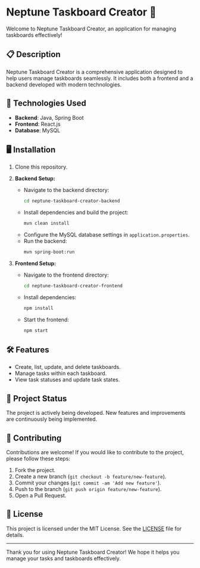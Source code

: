 # Neptune Taskboard Creator 🌌

Welcome to Neptune Taskboard Creator, an application for managing taskboards effectively!

## 📋 Description

Neptune Taskboard Creator is a comprehensive application designed to help users manage taskboards seamlessly. It includes both a frontend and a backend developed with modern technologies.

## 🧩 Technologies Used

- **Backend**: Java, Spring Boot
- **Frontend**: React.js
- **Database**: MySQL

## 🖥️ Installation

1. Clone this repository.
2. **Backend Setup:**
    - Navigate to the backend directory:
      ```bash
      cd neptune-taskboard-creator-backend
      ```
    - Install dependencies and build the project:
      ```bash
      mvn clean install
      ```
    - Configure the MySQL database settings in `application.properties`.
    - Run the backend:
      ```bash
      mvn spring-boot:run
      ```

3. **Frontend Setup:**
    - Navigate to the frontend directory:
      ```bash
      cd neptune-taskboard-creator-frontend
      ```
    - Install dependencies:
      ```bash
      npm install
      ```
    - Start the frontend:
      ```bash
      npm start
      ```

## 🛠️ Features

- Create, list, update, and delete taskboards.
- Manage tasks within each taskboard.
- View task statuses and update task states.

## 🚧 Project Status

The project is actively being developed. New features and improvements are continuously being implemented.

## 🤝 Contributing

Contributions are welcome! If you would like to contribute to the project, please follow these steps:

1. Fork the project.
2. Create a new branch (`git checkout -b feature/new-feature`).
3. Commit your changes (`git commit -am 'Add new feature'`).
4. Push to the branch (`git push origin feature/new-feature`).
5. Open a Pull Request.

## 📝 License

This project is licensed under the MIT License. See the [LICENSE](LICENSE) file for details.

---

Thank you for using Neptune Taskboard Creator! We hope it helps you manage your tasks and taskboards effectively.
